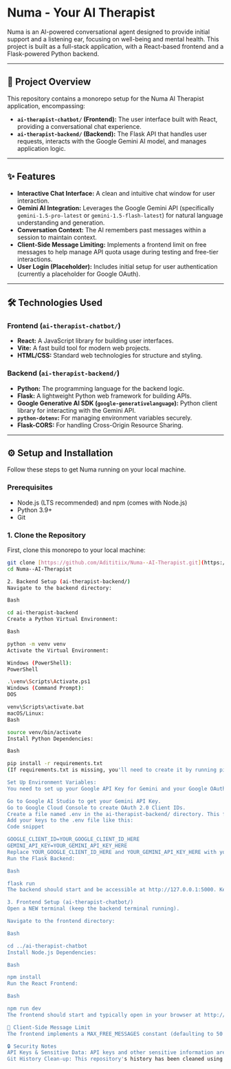# Numa - Your AI Therapist

Numa is an AI-powered conversational agent designed to provide initial support and a listening ear, focusing on well-being and mental health. This project is built as a full-stack application, with a React-based frontend and a Flask-powered Python backend.

---

## 🚀 Project Overview

This repository contains a monorepo setup for the Numa AI Therapist application, encompassing:

* **`ai-therapist-chatbot/` (Frontend):** The user interface built with React, providing a conversational chat experience.
* **`ai-therapist-backend/` (Backend):** The Flask API that handles user requests, interacts with the Google Gemini AI model, and manages application logic.

---

## ✨ Features

* **Interactive Chat Interface:** A clean and intuitive chat window for user interaction.
* **Gemini AI Integration:** Leverages the Google Gemini API (specifically `gemini-1.5-pro-latest` or `gemini-1.5-flash-latest`) for natural language understanding and generation.
* **Conversation Context:** The AI remembers past messages within a session to maintain context.
* **Client-Side Message Limiting:** Implements a frontend limit on free messages to help manage API quota usage during testing and free-tier interactions.
* **User Login (Placeholder):** Includes initial setup for user authentication (currently a placeholder for Google OAuth).

---

## 🛠️ Technologies Used

### Frontend (`ai-therapist-chatbot/`)

* **React:** A JavaScript library for building user interfaces.
* **Vite:** A fast build tool for modern web projects.
* **HTML/CSS:** Standard web technologies for structure and styling.

### Backend (`ai-therapist-backend/`)

* **Python:** The programming language for the backend logic.
* **Flask:** A lightweight Python web framework for building APIs.
* **Google Generative AI SDK (`google-generativelanguage`):** Python client library for interacting with the Gemini API.
* **`python-dotenv`:** For managing environment variables securely.
* **Flask-CORS:** For handling Cross-Origin Resource Sharing.

---

## ⚙️ Setup and Installation

Follow these steps to get Numa running on your local machine.

### Prerequisites

* Node.js (LTS recommended) and npm (comes with Node.js)
* Python 3.9+
* Git

### 1. Clone the Repository

First, clone this monorepo to your local machine:

```bash
git clone [https://github.com/Adititiix/Numa--AI-Therapist.git](https://github.com/Adititiix/Numa--AI-Therapist.git)
cd Numa--AI-Therapist

2. Backend Setup (ai-therapist-backend/)
Navigate to the backend directory:

Bash

cd ai-therapist-backend
Create a Python Virtual Environment:

Bash

python -m venv venv
Activate the Virtual Environment:

Windows (PowerShell):
PowerShell

.\venv\Scripts\Activate.ps1
Windows (Command Prompt):
DOS

venv\Scripts\activate.bat
macOS/Linux:
Bash

source venv/bin/activate
Install Python Dependencies:

Bash

pip install -r requirements.txt
(If requirements.txt is missing, you'll need to create it by running pip freeze > requirements.txt after installing dependencies manually, or list them if you know them: pip install Flask Flask-CORS google-generativelanguage python-dotenv google-auth google-auth-oauthlib google-api-python-client)

Set Up Environment Variables:
You need to set up your Google API Key for Gemini and your Google OAuth Client ID.

Go to Google AI Studio to get your Gemini API Key.
Go to Google Cloud Console to create OAuth 2.0 Client IDs.
Create a file named .env in the ai-therapist-backend/ directory. This file is in .gitignore and will NOT be uploaded to GitHub.
Add your keys to the .env file like this:
Code snippet

GOOGLE_CLIENT_ID=YOUR_GOOGLE_CLIENT_ID_HERE
GEMINI_API_KEY=YOUR_GEMINI_API_KEY_HERE
Replace YOUR_GOOGLE_CLIENT_ID_HERE and YOUR_GEMINI_API_KEY_HERE with your actual keys.
Run the Flask Backend:

Bash

flask run
The backend should start and be accessible at http://127.0.0.1:5000. Keep this terminal running.

3. Frontend Setup (ai-therapist-chatbot/)
Open a NEW terminal (keep the backend terminal running).

Navigate to the frontend directory:

Bash

cd ../ai-therapist-chatbot
Install Node.js Dependencies:

Bash

npm install
Run the React Frontend:

Bash

npm run dev
The frontend should start and typically open in your browser at http://localhost:5173/ (or similar).

🛑 Client-Side Message Limit
The frontend implements a MAX_FREE_MESSAGES constant (defaulting to 50 user messages) in src/assets/components/ChatWindow.jsx. Once this limit is reached, the chat input will be disabled, and a message will be displayed, preventing further API calls from the client side during a single session. This is designed to help manage free-tier API usage.

🔒 Security Notes
API Keys & Sensitive Data: API keys and other sensitive information are loaded via environment variables (.env file) and are explicitly excluded from Git history using .gitignore. Never hardcode your keys directly into your code.
Git History Clean-up: This repository's history has been cleaned using BFG Repo-Cleaner to remove any accidental past commits of sensitive data.
